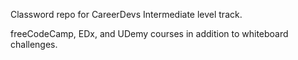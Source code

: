 Classword repo for CareerDevs Intermediate level track.

freeCodeCamp, EDx, and UDemy courses in addition to whiteboard challenges.
